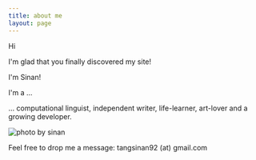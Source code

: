 ```yaml
---
title: about me
layout: page
---
```


Hi

I'm glad that you finally discovered my site!



I'm Sinan! 



I'm a ...

  … computational linguist, independent writer, life-learner, art-lover and a growing developer.

![photo by sinan](https://mmbiz.qpic.cn/mmbiz_jpg/ETsNbcnZdRy3icsicsf7bXCRFP7ocrtSexdUkNlQwHEGubHtavX6kgGSF0ibbiciapLQiaI7fqKgX7ZIRlCPeW3ggK0A/0?wx_fmt=jpeg)

Feel free to drop me a message: tangsinan92 (at) gmail.com